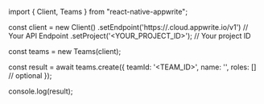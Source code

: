 import { Client, Teams } from "react-native-appwrite";

const client = new Client()
    .setEndpoint('https://<REGION>.cloud.appwrite.io/v1') // Your API Endpoint
    .setProject('<YOUR_PROJECT_ID>'); // Your project ID

const teams = new Teams(client);

const result = await teams.create({
    teamId: '<TEAM_ID>',
    name: '<NAME>',
    roles: [] // optional
});

console.log(result);
